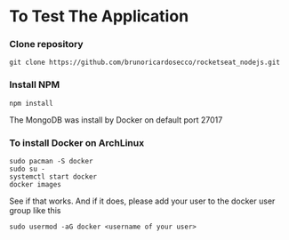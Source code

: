# To Test The Application 

### Clone repository
```
git clone https://github.com/brunoricardosecco/rocketseat_nodejs.git
```

### Install NPM
```
npm install
```

The MongoDB was install by Docker on default port 27017

### To install Docker on ArchLinux
```
sudo pacman -S docker
sudo su -
systemctl start docker
docker images
```
See if that works. And if it does, please add your user to the docker user group like this
```
sudo usermod -aG docker <username of your user>
```
